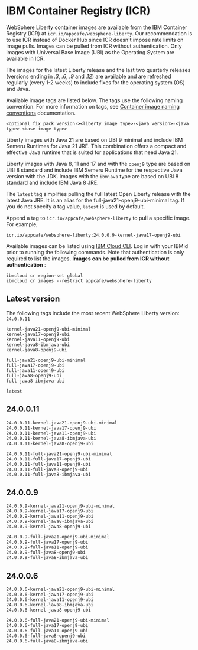 
# IBM Container Registry (ICR)

WebSphere Liberty container images are available from the IBM Container Registry (ICR) at `icr.io/appcafe/websphere-liberty`. Our recommendation is to use ICR instead of Docker Hub since ICR doesn't impose rate limits on image pulls. Images can be pulled from ICR without authentication. Only images with Universal Base Image (UBI) as the Operating System are available in ICR.

The images for the latest Liberty release and the last two quarterly releases (versions ending in _.3_, _.6_, _.9_ and _.12_) are available and are refreshed regularly (every 1-2 weeks) to include fixes for the operating system (OS) and Java.

Available image tags are listed below. The tags use the following naming convention. For more information on tags, see [Container image naming conventions](https://www.ibm.com/docs/en/was-liberty/base?topic=images-liberty-container#cntr_r_images__imagename__title__1) documentation.
```
<optional fix pack version-><liberty image type>-<java version>-<java type>-<base image type>
```

Liberty images with Java 21 are based on UBI 9 minimal and include IBM Semeru Runtimes for Java 21 JRE. This combination offers a compact and effective Java runtime that is suited for applications that need Java 21.

Liberty images with Java 8, 11 and 17 and with the `openj9` type are based on UBI 8 standard and include IBM Semeru Runtime for the respective Java version with the JDK. Images with the `ibmjava` type are based on UBI 8 standard and include IBM Java 8 JRE.

The `latest` tag simplifies pulling the full latest Open Liberty release with the latest Java JRE. It is an alias for the full-java21-openj9-ubi-minimal tag. If you do not specify a tag value, `latest` is used by default.

Append a tag to `icr.io/appcafe/websphere-liberty` to pull a specific image. For example, 
```
icr.io/appcafe/websphere-liberty:24.0.0.9-kernel-java17-openj9-ubi
```

Available images can be listed using [IBM Cloud CLI](https://cloud.ibm.com/docs/cli?topic=cli-getting-started). Log in with your IBMid prior to running the following commands. Note that authentication is only required to list the images. **Images can be pulled from ICR without authentication** : 
```
ibmcloud cr region-set global 
ibmcloud cr images --restrict appcafe/websphere-liberty
```


## Latest version

The following tags include the most recent WebSphere Liberty version: `24.0.0.11` 

```
kernel-java21-openj9-ubi-minimal
kernel-java17-openj9-ubi
kernel-java11-openj9-ubi
kernel-java8-ibmjava-ubi
kernel-java8-openj9-ubi

full-java21-openj9-ubi-minimal
full-java17-openj9-ubi
full-java11-openj9-ubi
full-java8-openj9-ubi
full-java8-ibmjava-ubi

latest
```

## 24.0.0.11

```
24.0.0.11-kernel-java21-openj9-ubi-minimal
24.0.0.11-kernel-java17-openj9-ubi
24.0.0.11-kernel-java11-openj9-ubi
24.0.0.11-kernel-java8-ibmjava-ubi
24.0.0.11-kernel-java8-openj9-ubi

24.0.0.11-full-java21-openj9-ubi-minimal
24.0.0.11-full-java17-openj9-ubi
24.0.0.11-full-java11-openj9-ubi
24.0.0.11-full-java8-openj9-ubi
24.0.0.11-full-java8-ibmjava-ubi
```

## 24.0.0.9

```
24.0.0.9-kernel-java21-openj9-ubi-minimal
24.0.0.9-kernel-java17-openj9-ubi
24.0.0.9-kernel-java11-openj9-ubi
24.0.0.9-kernel-java8-ibmjava-ubi
24.0.0.9-kernel-java8-openj9-ubi

24.0.0.9-full-java21-openj9-ubi-minimal
24.0.0.9-full-java17-openj9-ubi
24.0.0.9-full-java11-openj9-ubi
24.0.0.9-full-java8-openj9-ubi
24.0.0.9-full-java8-ibmjava-ubi
```

## 24.0.0.6

```
24.0.0.6-kernel-java21-openj9-ubi-minimal
24.0.0.6-kernel-java17-openj9-ubi
24.0.0.6-kernel-java11-openj9-ubi
24.0.0.6-kernel-java8-ibmjava-ubi
24.0.0.6-kernel-java8-openj9-ubi

24.0.0.6-full-java21-openj9-ubi-minimal
24.0.0.6-full-java17-openj9-ubi
24.0.0.6-full-java11-openj9-ubi
24.0.0.6-full-java8-openj9-ubi
24.0.0.6-full-java8-ibmjava-ubi
```
